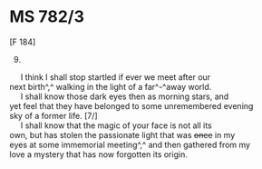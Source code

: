 # MS 782/3 

[F 184]

9. 

&nbsp;&nbsp;&nbsp;&nbsp;&nbsp;I think I shall stop startled if ever we meet after our \
next birth^,^ walking in the light of a far^-^away world. \
&nbsp;&nbsp;&nbsp;&nbsp;&nbsp;I shall know those dark eyes then as morning stars, and \
yet feel that they have belonged to some unremembered evening \
sky of a former life. [7/] \
&nbsp;&nbsp;&nbsp;&nbsp;&nbsp;I shall know that the magic of your face is not all its \
own, but has stolen the passionate light that was ~~once~~ in my \
eyes at some immemorial meeting^,^ and then gathered from my \
love a mystery that has now forgotten its origin. 
